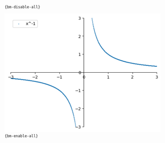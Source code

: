 `{bm-disable-all}`

![Graph(s) of x^-1](calculus_28719353514f7909cc1e0531cff23142.png)
`{bm-enable-all}`

